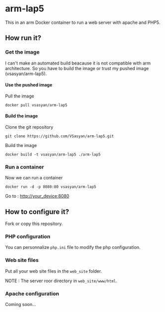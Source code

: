 # arm-lap5

This in an arm Docker container to run a web server with apache and PHP5.


## How run it?


### Get the image

I can't make an automated build beacause it is not compatible with arm architecture. So you have to build the image or trust my pushed image (vsasyan/arm-lap5).


#### Use the pushed image

Pull the image

    docker pull vsasyan/arm-lap5


#### Build the image

Clone the git repository

    git clone https://github.com/VSasyan/arm-lap5.git

Build the image

    docker build -t vsasyan/arm-lap5 ./arm-lap5


### Run a container


Now we can run a container

    docker run -d -p 8080:80 vsasyan/arm-lap5

Go to : [http://your_device:8080](http://your_device:8080)


## How to configure it?


Fork or copy this repository.


### PHP configuration

You can personnalize `php.ini` file to modify the php configuration.


### Web site files

Put all your web site files in the `web_site` folder.

NOTE : The server roor directory in `web_site/www/html`.


### Apache configuration

Coming soon...
